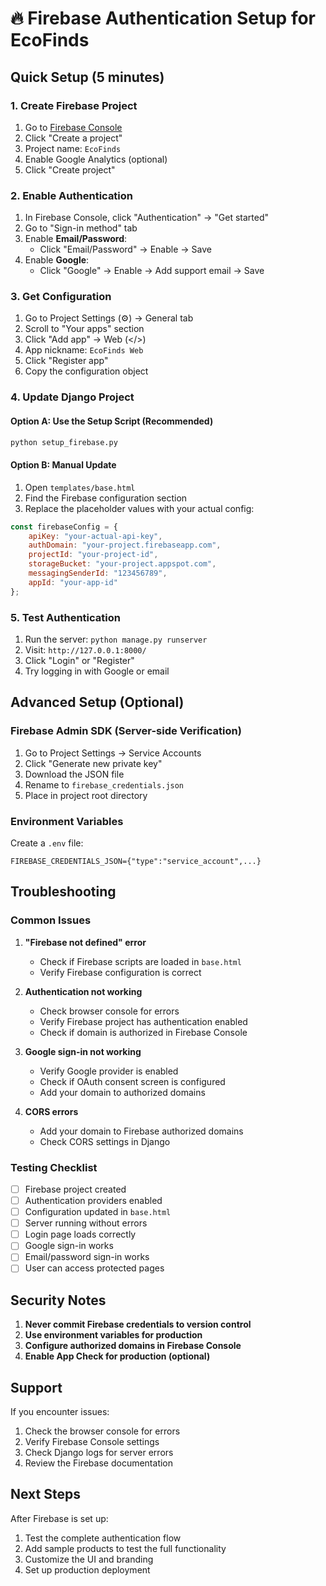 # 🔥 Firebase Authentication Setup for EcoFinds

## Quick Setup (5 minutes)

### 1. Create Firebase Project
1. Go to [Firebase Console](https://console.firebase.google.com/)
2. Click "Create a project"
3. Project name: `EcoFinds`
4. Enable Google Analytics (optional)
5. Click "Create project"

### 2. Enable Authentication
1. In Firebase Console, click "Authentication" → "Get started"
2. Go to "Sign-in method" tab
3. Enable **Email/Password**:
   - Click "Email/Password" → Enable → Save
4. Enable **Google**:
   - Click "Google" → Enable → Add support email → Save

### 3. Get Configuration
1. Go to Project Settings (⚙️) → General tab
2. Scroll to "Your apps" section
3. Click "Add app" → Web (</>)
4. App nickname: `EcoFinds Web`
5. Click "Register app"
6. Copy the configuration object

### 4. Update Django Project

#### Option A: Use the Setup Script (Recommended)
```bash
python setup_firebase.py
```

#### Option B: Manual Update
1. Open `templates/base.html`
2. Find the Firebase configuration section
3. Replace the placeholder values with your actual config:

```javascript
const firebaseConfig = {
    apiKey: "your-actual-api-key",
    authDomain: "your-project.firebaseapp.com",
    projectId: "your-project-id",
    storageBucket: "your-project.appspot.com",
    messagingSenderId: "123456789",
    appId: "your-app-id"
};
```

### 5. Test Authentication
1. Run the server: `python manage.py runserver`
2. Visit: `http://127.0.0.1:8000/`
3. Click "Login" or "Register"
4. Try logging in with Google or email

## Advanced Setup (Optional)

### Firebase Admin SDK (Server-side Verification)
1. Go to Project Settings → Service Accounts
2. Click "Generate new private key"
3. Download the JSON file
4. Rename to `firebase_credentials.json`
5. Place in project root directory

### Environment Variables
Create a `.env` file:
```env
FIREBASE_CREDENTIALS_JSON={"type":"service_account",...}
```

## Troubleshooting

### Common Issues

1. **"Firebase not defined" error**
   - Check if Firebase scripts are loaded in `base.html`
   - Verify Firebase configuration is correct

2. **Authentication not working**
   - Check browser console for errors
   - Verify Firebase project has authentication enabled
   - Check if domain is authorized in Firebase Console

3. **Google sign-in not working**
   - Verify Google provider is enabled
   - Check if OAuth consent screen is configured
   - Add your domain to authorized domains

4. **CORS errors**
   - Add your domain to Firebase authorized domains
   - Check CORS settings in Django

### Testing Checklist

- [ ] Firebase project created
- [ ] Authentication providers enabled
- [ ] Configuration updated in `base.html`
- [ ] Server running without errors
- [ ] Login page loads correctly
- [ ] Google sign-in works
- [ ] Email/password sign-in works
- [ ] User can access protected pages

## Security Notes

1. **Never commit Firebase credentials to version control**
2. **Use environment variables for production**
3. **Configure authorized domains in Firebase Console**
4. **Enable App Check for production (optional)**

## Support

If you encounter issues:
1. Check the browser console for errors
2. Verify Firebase Console settings
3. Check Django logs for server errors
4. Review the Firebase documentation

## Next Steps

After Firebase is set up:
1. Test the complete authentication flow
2. Add sample products to test the full functionality
3. Customize the UI and branding
4. Set up production deployment
